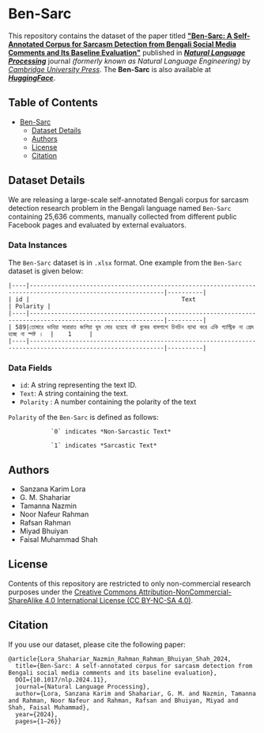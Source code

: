 # Ben-Sarc

This repository contains the dataset of the paper titled [**"Ben-Sarc: A Self-Annotated Corpus for Sarcasm Detection from Bengali Social Media Comments and Its Baseline Evaluation"**]( https://doi.org/10.1017/nlp.2024.11) published in [***Natural Language Processing***](https://www.cambridge.org/core/journals/natural-language-engineering) journal *(formerly known as Natural Language Engineering)* by [*Cambridge University Press*](https://www.cambridge.org/). The **Ben-Sarc** is also available at [***HuggingFace***](https://huggingface.co/datasets/sanzanalora/Ben-Sarc).

## Table of Contents

- [Ben-Sarc](#ben-sarc)
  - [Dataset Details](#dataset-details)
  - [Authors](#authors)
  - [License](#license)
  - [Citation](#citation)

## Dataset Details

We are releasing a large-scale self-annotated Bengali corpus for sarcasm detection research problem in the Bengali language named `Ben-Sarc` containing 25,636 comments, manually collected from different public Facebook pages and evaluated by external evaluators. 

### Data Instances
The `Ben-Sarc` dataset is in `.xlsx` format. One example from the `Ben-Sarc` dataset is given below:
```
|----|------------------------------------------------------------------------------------------------------------|----------|
| id |                                           Text                                                             | Polarity |
|----|------------------------------------------------------------------------------------------------------------|----------|
| 589|তোমারে ভাবিয়া সারারাত জাগিয়া ঘুম মোর হয়েছে নষ্ট বুকের বামপাশে চিনচিন ব্যাথা করে একি গ্যাস্ট্রিক না প্রেম হচ্ছে না স্পষ্ট ।  |    1     |
|----|------------------------------------------------------------------------------------------------------------|----------|
```
### Data Fields
-  `id`: A string representing the text ID.
-  `Text`: A string containing the text.
-  `Polarity` : A number containing the polarity of the text

`Polarity` of the `Ben-Sarc` is defined as follows:
```
            `0` indicates *Non-Sarcastic Text* 
            
            `1` indicates *Sarcastic Text*
```

## Authors
- Sanzana Karim Lora
- G. M. Shahariar
- Tamanna Nazmin
- Noor Nafeur Rahman
- Rafsan Rahman
- Miyad Bhuiyan
- Faisal Muhammad Shah

## License
Contents of this repository are restricted to only non-commercial research purposes under the [Creative Commons Attribution-NonCommercial-ShareAlike 4.0 International License (CC BY-NC-SA 4.0)](https://creativecommons.org/licenses/by-nc-sa/4.0/).

## Citation
If you use our dataset, please cite the following paper:
```
@article{Lora_Shahariar_Nazmin_Rahman_Rahman_Bhuiyan_Shah_2024,
  title={Ben-Sarc: A self-annotated corpus for sarcasm detection from Bengali social media comments and its baseline evaluation},
  DOI={10.1017/nlp.2024.11},
  journal={Natural Language Processing},
  author={Lora, Sanzana Karim and Shahariar, G. M. and Nazmin, Tamanna and Rahman, Noor Nafeur and Rahman, Rafsan and Bhuiyan, Miyad and Shah, Faisal Muhammad},
  year={2024},
  pages={1–26}} 
```
